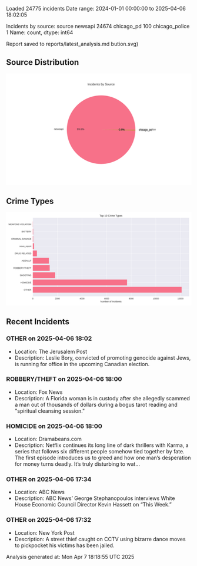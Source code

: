 
Loaded 24775 incidents
Date range: 2024-01-01 00:00:00 to 2025-04-06 18:02:05

Incidents by source:
source
newsapi           24674
chicago_pd          100
chicago_police        1
Name: count, dtype: int64

Report saved to reports/latest_analysis.md
bution.svg)

## Source Distribution
![Source Distribution](images/source_distribution.svg)

## Crime Types
![Crime Types](images/crime_types.svg)

## Recent Incidents

### OTHER on 2025-04-06 18:02
- Location: The Jerusalem Post
- Description: Leslie Bory, convicted of promoting genocide against Jews, is running for office in the upcoming Canadian election.


### ROBBERY/THEFT on 2025-04-06 18:00
- Location: Fox News
- Description: A Florida woman is in custody after she allegedly scammed a man out of thousands of dollars during a bogus tarot reading and "spiritual cleansing session."


### HOMICIDE on 2025-04-06 18:00
- Location: Dramabeans.com
- Description: Netflix continues its long line of dark thrillers with Karma, a series that follows six different people somehow tied together by fate. The first episode introduces us to greed and how one man’s desperation for money turns deadly. It’s truly disturbing to wat…


### OTHER on 2025-04-06 17:34
- Location: ABC News
- Description: ABC News’ George Stephanopoulos interviews White House Economic Council Director Kevin Hassett on “This Week.”


### OTHER on 2025-04-06 17:32
- Location: New York Post
- Description: A street thief caught on CCTV using bizarre dance moves to pickpocket his victims has been jailed.

Analysis generated at: Mon Apr  7 18:18:55 UTC 2025
